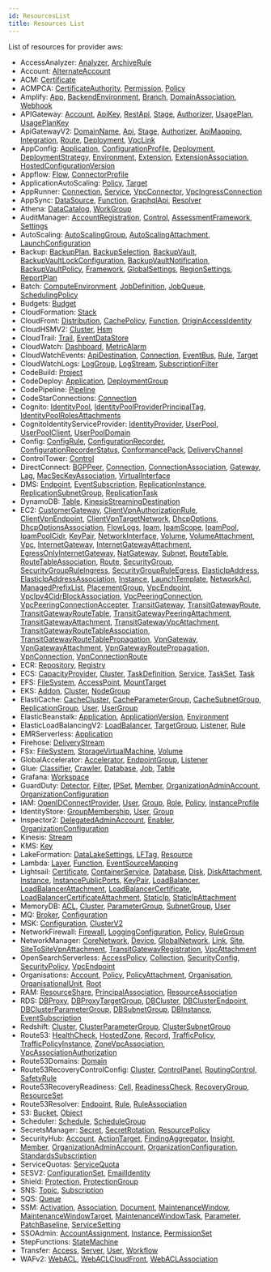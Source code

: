```yaml
---
id: ResourcesList
title: Resources List
---
```

List of resources for provider aws:

* AccessAnalyzer: 
[Analyzer](./resources/AccessAnalyzer/Analyzer.md), [ArchiveRule](./resources/AccessAnalyzer/ArchiveRule.md)
* Account: 
[AlternateAccount](./resources/Account/AlternateAccount.md)
* ACM: 
[Certificate](./resources/ACM/Certificate.md)
* ACMPCA: 
[CertificateAuthority](./resources/ACMPCA/CertificateAuthority.md), [Permission](./resources/ACMPCA/Permission.md), [Policy](./resources/ACMPCA/Policy.md)
* Amplify: 
[App](./resources/Amplify/App.md), [BackendEnvironment](./resources/Amplify/BackendEnvironment.md), [Branch](./resources/Amplify/Branch.md), [DomainAssociation](./resources/Amplify/DomainAssociation.md), [Webhook](./resources/Amplify/Webhook.md)
* APIGateway: 
[Account](./resources/APIGateway/Account.md), [ApiKey](./resources/APIGateway/ApiKey.md), [RestApi](./resources/APIGateway/RestApi.md), [Stage](./resources/APIGateway/Stage.md), [Authorizer](./resources/APIGateway/Authorizer.md), [UsagePlan](./resources/APIGateway/UsagePlan.md), [UsagePlanKey](./resources/APIGateway/UsagePlanKey.md)
* ApiGatewayV2: 
[DomainName](./resources/ApiGatewayV2/DomainName.md), [Api](./resources/ApiGatewayV2/Api.md), [Stage](./resources/ApiGatewayV2/Stage.md), [Authorizer](./resources/ApiGatewayV2/Authorizer.md), [ApiMapping](./resources/ApiGatewayV2/ApiMapping.md), [Integration](./resources/ApiGatewayV2/Integration.md), [Route](./resources/ApiGatewayV2/Route.md), [Deployment](./resources/ApiGatewayV2/Deployment.md), [VpcLink](./resources/ApiGatewayV2/VpcLink.md)
* AppConfig: 
[Application](./resources/AppConfig/Application.md), [ConfigurationProfile](./resources/AppConfig/ConfigurationProfile.md), [Deployment](./resources/AppConfig/Deployment.md), [DeploymentStrategy](./resources/AppConfig/DeploymentStrategy.md), [Environment](./resources/AppConfig/Environment.md), [Extension](./resources/AppConfig/Extension.md), [ExtensionAssociation](./resources/AppConfig/ExtensionAssociation.md), [HostedConfigurationVersion](./resources/AppConfig/HostedConfigurationVersion.md)
* Appflow: 
[Flow](./resources/Appflow/Flow.md), [ConnectorProfile](./resources/Appflow/ConnectorProfile.md)
* ApplicationAutoScaling: 
[Policy](./resources/ApplicationAutoScaling/Policy.md), [Target](./resources/ApplicationAutoScaling/Target.md)
* AppRunner: 
[Connection](./resources/AppRunner/Connection.md), [Service](./resources/AppRunner/Service.md), [VpcConnector](./resources/AppRunner/VpcConnector.md), [VpcIngressConnection](./resources/AppRunner/VpcIngressConnection.md)
* AppSync: 
[DataSource](./resources/AppSync/DataSource.md), [Function](./resources/AppSync/Function.md), [GraphqlApi](./resources/AppSync/GraphqlApi.md), [Resolver](./resources/AppSync/Resolver.md)
* Athena: 
[DataCatalog](./resources/Athena/DataCatalog.md), [WorkGroup](./resources/Athena/WorkGroup.md)
* AuditManager: 
[AccountRegistration](./resources/AuditManager/AccountRegistration.md), [Control](./resources/AuditManager/Control.md), [AssessmentFramework](./resources/AuditManager/AssessmentFramework.md), [Settings](./resources/AuditManager/Settings.md)
* AutoScaling: 
[AutoScalingGroup](./resources/AutoScaling/AutoScalingGroup.md), [AutoScalingAttachment](./resources/AutoScaling/AutoScalingAttachment.md), [LaunchConfiguration](./resources/AutoScaling/LaunchConfiguration.md)
* Backup: 
[BackupPlan](./resources/Backup/BackupPlan.md), [BackupSelection](./resources/Backup/BackupSelection.md), [BackupVault](./resources/Backup/BackupVault.md), [BackupVaultLockConfiguration](./resources/Backup/BackupVaultLockConfiguration.md), [BackupVaultNotification](./resources/Backup/BackupVaultNotification.md), [BackupVaultPolicy](./resources/Backup/BackupVaultPolicy.md), [Framework](./resources/Backup/Framework.md), [GlobalSettings](./resources/Backup/GlobalSettings.md), [RegionSettings](./resources/Backup/RegionSettings.md), [ReportPlan](./resources/Backup/ReportPlan.md)
* Batch: 
[ComputeEnvironment](./resources/Batch/ComputeEnvironment.md), [JobDefinition](./resources/Batch/JobDefinition.md), [JobQueue](./resources/Batch/JobQueue.md), [SchedulingPolicy](./resources/Batch/SchedulingPolicy.md)
* Budgets: 
[Budget](./resources/Budgets/Budget.md)
* CloudFormation: 
[Stack](./resources/CloudFormation/Stack.md)
* CloudFront: 
[Distribution](./resources/CloudFront/Distribution.md), [CachePolicy](./resources/CloudFront/CachePolicy.md), [Function](./resources/CloudFront/Function.md), [OriginAccessIdentity](./resources/CloudFront/OriginAccessIdentity.md)
* CloudHSMV2: 
[Cluster](./resources/CloudHSMV2/Cluster.md), [Hsm](./resources/CloudHSMV2/Hsm.md)
* CloudTrail: 
[Trail](./resources/CloudTrail/Trail.md), [EventDataStore](./resources/CloudTrail/EventDataStore.md)
* CloudWatch: 
[Dashboard](./resources/CloudWatch/Dashboard.md), [MetricAlarm](./resources/CloudWatch/MetricAlarm.md)
* CloudWatchEvents: 
[ApiDestination](./resources/CloudWatchEvents/ApiDestination.md), [Connection](./resources/CloudWatchEvents/Connection.md), [EventBus](./resources/CloudWatchEvents/EventBus.md), [Rule](./resources/CloudWatchEvents/Rule.md), [Target](./resources/CloudWatchEvents/Target.md)
* CloudWatchLogs: 
[LogGroup](./resources/CloudWatchLogs/LogGroup.md), [LogStream](./resources/CloudWatchLogs/LogStream.md), [SubscriptionFilter](./resources/CloudWatchLogs/SubscriptionFilter.md)
* CodeBuild: 
[Project](./resources/CodeBuild/Project.md)
* CodeDeploy: 
[Application](./resources/CodeDeploy/Application.md), [DeploymentGroup](./resources/CodeDeploy/DeploymentGroup.md)
* CodePipeline: 
[Pipeline](./resources/CodePipeline/Pipeline.md)
* CodeStarConnections: 
[Connection](./resources/CodeStarConnections/Connection.md)
* Cognito: 
[IdentityPool](./resources/Cognito/IdentityPool.md), [IdentityPoolProviderPrincipalTag](./resources/Cognito/IdentityPoolProviderPrincipalTag.md), [IdentityPoolRolesAttachments](./resources/Cognito/IdentityPoolRolesAttachments.md)
* CognitoIdentityServiceProvider: 
[IdentityProvider](./resources/CognitoIdentityServiceProvider/IdentityProvider.md), [UserPool](./resources/CognitoIdentityServiceProvider/UserPool.md), [UserPoolClient](./resources/CognitoIdentityServiceProvider/UserPoolClient.md), [UserPoolDomain](./resources/CognitoIdentityServiceProvider/UserPoolDomain.md)
* Config: 
[ConfigRule](./resources/Config/ConfigRule.md), [ConfigurationRecorder](./resources/Config/ConfigurationRecorder.md), [ConfigurationRecorderStatus](./resources/Config/ConfigurationRecorderStatus.md), [ConformancePack](./resources/Config/ConformancePack.md), [DeliveryChannel](./resources/Config/DeliveryChannel.md)
* ControlTower: 
[Control](./resources/ControlTower/Control.md)
* DirectConnect: 
[BGPPeer](./resources/DirectConnect/BGPPeer.md), [Connection](./resources/DirectConnect/Connection.md), [ConnectionAssociation](./resources/DirectConnect/ConnectionAssociation.md), [Gateway](./resources/DirectConnect/Gateway.md), [Lag](./resources/DirectConnect/Lag.md), [MacSecKeyAssociation](./resources/DirectConnect/MacSecKeyAssociation.md), [VirtualInterface](./resources/DirectConnect/VirtualInterface.md)
* DMS: 
[Endpoint](./resources/DMS/Endpoint.md), [EventSubscription](./resources/DMS/EventSubscription.md), [ReplicationInstance](./resources/DMS/ReplicationInstance.md), [ReplicationSubnetGroup](./resources/DMS/ReplicationSubnetGroup.md), [ReplicationTask](./resources/DMS/ReplicationTask.md)
* DynamoDB: 
[Table](./resources/DynamoDB/Table.md), [KinesisStreamingDestination](./resources/DynamoDB/KinesisStreamingDestination.md)
* EC2: 
[CustomerGateway](./resources/EC2/CustomerGateway.md), [ClientVpnAuthorizationRule](./resources/EC2/ClientVpnAuthorizationRule.md), [ClientVpnEndpoint](./resources/EC2/ClientVpnEndpoint.md), [ClientVpnTargetNetwork](./resources/EC2/ClientVpnTargetNetwork.md), [DhcpOptions](./resources/EC2/DhcpOptions.md), [DhcpOptionsAssociation](./resources/EC2/DhcpOptionsAssociation.md), [FlowLogs](./resources/EC2/FlowLogs.md), [Ipam](./resources/EC2/Ipam.md), [IpamScope](./resources/EC2/IpamScope.md), [IpamPool](./resources/EC2/IpamPool.md), [IpamPoolCidr](./resources/EC2/IpamPoolCidr.md), [KeyPair](./resources/EC2/KeyPair.md), [NetworkInterface](./resources/EC2/NetworkInterface.md), [Volume](./resources/EC2/Volume.md), [VolumeAttachment](./resources/EC2/VolumeAttachment.md), [Vpc](./resources/EC2/Vpc.md), [InternetGateway](./resources/EC2/InternetGateway.md), [InternetGatewayAttachment](./resources/EC2/InternetGatewayAttachment.md), [EgressOnlyInternetGateway](./resources/EC2/EgressOnlyInternetGateway.md), [NatGateway](./resources/EC2/NatGateway.md), [Subnet](./resources/EC2/Subnet.md), [RouteTable](./resources/EC2/RouteTable.md), [RouteTableAssociation](./resources/EC2/RouteTableAssociation.md), [Route](./resources/EC2/Route.md), [SecurityGroup](./resources/EC2/SecurityGroup.md), [SecurityGroupRuleIngress](./resources/EC2/SecurityGroupRuleIngress.md), [SecurityGroupRuleEgress](./resources/EC2/SecurityGroupRuleEgress.md), [ElasticIpAddress](./resources/EC2/ElasticIpAddress.md), [ElasticIpAddressAssociation](./resources/EC2/ElasticIpAddressAssociation.md), [Instance](./resources/EC2/Instance.md), [LaunchTemplate](./resources/EC2/LaunchTemplate.md), [NetworkAcl](./resources/EC2/NetworkAcl.md), [ManagedPrefixList](./resources/EC2/ManagedPrefixList.md), [PlacementGroup](./resources/EC2/PlacementGroup.md), [VpcEndpoint](./resources/EC2/VpcEndpoint.md), [VpcIpv4CidrBlockAssociation](./resources/EC2/VpcIpv4CidrBlockAssociation.md), [VpcPeeringConnection](./resources/EC2/VpcPeeringConnection.md), [VpcPeeringConnectionAccepter](./resources/EC2/VpcPeeringConnectionAccepter.md), [TransitGateway](./resources/EC2/TransitGateway.md), [TransitGatewayRoute](./resources/EC2/TransitGatewayRoute.md), [TransitGatewayRouteTable](./resources/EC2/TransitGatewayRouteTable.md), [TransitGatewayPeeringAttachment](./resources/EC2/TransitGatewayPeeringAttachment.md), [TransitGatewayAttachment](./resources/EC2/TransitGatewayAttachment.md), [TransitGatewayVpcAttachment](./resources/EC2/TransitGatewayVpcAttachment.md), [TransitGatewayRouteTableAssociation](./resources/EC2/TransitGatewayRouteTableAssociation.md), [TransitGatewayRouteTablePropagation](./resources/EC2/TransitGatewayRouteTablePropagation.md), [VpnGateway](./resources/EC2/VpnGateway.md), [VpnGatewayAttachment](./resources/EC2/VpnGatewayAttachment.md), [VpnGatewayRoutePropagation](./resources/EC2/VpnGatewayRoutePropagation.md), [VpnConnection](./resources/EC2/VpnConnection.md), [VpnConnectionRoute](./resources/EC2/VpnConnectionRoute.md)
* ECR: 
[Repository](./resources/ECR/Repository.md), [Registry](./resources/ECR/Registry.md)
* ECS: 
[CapacityProvider](./resources/ECS/CapacityProvider.md), [Cluster](./resources/ECS/Cluster.md), [TaskDefinition](./resources/ECS/TaskDefinition.md), [Service](./resources/ECS/Service.md), [TaskSet](./resources/ECS/TaskSet.md), [Task](./resources/ECS/Task.md)
* EFS: 
[FileSystem](./resources/EFS/FileSystem.md), [AccessPoint](./resources/EFS/AccessPoint.md), [MountTarget](./resources/EFS/MountTarget.md)
* EKS: 
[Addon](./resources/EKS/Addon.md), [Cluster](./resources/EKS/Cluster.md), [NodeGroup](./resources/EKS/NodeGroup.md)
* ElastiCache: 
[CacheCluster](./resources/ElastiCache/CacheCluster.md), [CacheParameterGroup](./resources/ElastiCache/CacheParameterGroup.md), [CacheSubnetGroup](./resources/ElastiCache/CacheSubnetGroup.md), [ReplicationGroup](./resources/ElastiCache/ReplicationGroup.md), [User](./resources/ElastiCache/User.md), [UserGroup](./resources/ElastiCache/UserGroup.md)
* ElasticBeanstalk: 
[Application](./resources/ElasticBeanstalk/Application.md), [ApplicationVersion](./resources/ElasticBeanstalk/ApplicationVersion.md), [Environment](./resources/ElasticBeanstalk/Environment.md)
* ElasticLoadBalancingV2: 
[LoadBalancer](./resources/ElasticLoadBalancingV2/LoadBalancer.md), [TargetGroup](./resources/ElasticLoadBalancingV2/TargetGroup.md), [Listener](./resources/ElasticLoadBalancingV2/Listener.md), [Rule](./resources/ElasticLoadBalancingV2/Rule.md)
* EMRServerless: 
[Application](./resources/EMRServerless/Application.md)
* Firehose: 
[DeliveryStream](./resources/Firehose/DeliveryStream.md)
* FSx: 
[FileSystem](./resources/FSx/FileSystem.md), [StorageVirtualMachine](./resources/FSx/StorageVirtualMachine.md), [Volume](./resources/FSx/Volume.md)
* GlobalAccelerator: 
[Accelerator](./resources/GlobalAccelerator/Accelerator.md), [EndpointGroup](./resources/GlobalAccelerator/EndpointGroup.md), [Listener](./resources/GlobalAccelerator/Listener.md)
* Glue: 
[Classifier](./resources/Glue/Classifier.md), [Crawler](./resources/Glue/Crawler.md), [Database](./resources/Glue/Database.md), [Job](./resources/Glue/Job.md), [Table](./resources/Glue/Table.md)
* Grafana: 
[Workspace](./resources/Grafana/Workspace.md)
* GuardDuty: 
[Detector](./resources/GuardDuty/Detector.md), [Filter](./resources/GuardDuty/Filter.md), [IPSet](./resources/GuardDuty/IPSet.md), [Member](./resources/GuardDuty/Member.md), [OrganizationAdminAccount](./resources/GuardDuty/OrganizationAdminAccount.md), [OrganizationConfiguration](./resources/GuardDuty/OrganizationConfiguration.md)
* IAM: 
[OpenIDConnectProvider](./resources/IAM/OpenIDConnectProvider.md), [User](./resources/IAM/User.md), [Group](./resources/IAM/Group.md), [Role](./resources/IAM/Role.md), [Policy](./resources/IAM/Policy.md), [InstanceProfile](./resources/IAM/InstanceProfile.md)
* IdentityStore: 
[GroupMembership](./resources/IdentityStore/GroupMembership.md), [User](./resources/IdentityStore/User.md), [Group](./resources/IdentityStore/Group.md)
* Inspector2: 
[DelegatedAdminAccount](./resources/Inspector2/DelegatedAdminAccount.md), [Enabler](./resources/Inspector2/Enabler.md), [OrganizationConfiguration](./resources/Inspector2/OrganizationConfiguration.md)
* Kinesis: 
[Stream](./resources/Kinesis/Stream.md)
* KMS: 
[Key](./resources/KMS/Key.md)
* LakeFormation: 
[DataLakeSettings](./resources/LakeFormation/DataLakeSettings.md), [LFTag](./resources/LakeFormation/LFTag.md), [Resource](./resources/LakeFormation/Resource.md)
* Lambda: 
[Layer](./resources/Lambda/Layer.md), [Function](./resources/Lambda/Function.md), [EventSourceMapping](./resources/Lambda/EventSourceMapping.md)
* Lightsail: 
[Certificate](./resources/Lightsail/Certificate.md), [ContainerService](./resources/Lightsail/ContainerService.md), [Database](./resources/Lightsail/Database.md), [Disk](./resources/Lightsail/Disk.md), [DiskAttachment](./resources/Lightsail/DiskAttachment.md), [Instance](./resources/Lightsail/Instance.md), [InstancePublicPorts](./resources/Lightsail/InstancePublicPorts.md), [KeyPair](./resources/Lightsail/KeyPair.md), [LoadBalancer](./resources/Lightsail/LoadBalancer.md), [LoadBalancerAttachment](./resources/Lightsail/LoadBalancerAttachment.md), [LoadBalancerCertificate](./resources/Lightsail/LoadBalancerCertificate.md), [LoadBalancerCertificateAttachment](./resources/Lightsail/LoadBalancerCertificateAttachment.md), [StaticIp](./resources/Lightsail/StaticIp.md), [StaticIpAttachment](./resources/Lightsail/StaticIpAttachment.md)
* MemoryDB: 
[ACL](./resources/MemoryDB/ACL.md), [Cluster](./resources/MemoryDB/Cluster.md), [ParameterGroup](./resources/MemoryDB/ParameterGroup.md), [SubnetGroup](./resources/MemoryDB/SubnetGroup.md), [User](./resources/MemoryDB/User.md)
* MQ: 
[Broker](./resources/MQ/Broker.md), [Configuration](./resources/MQ/Configuration.md)
* MSK: 
[Configuration](./resources/MSK/Configuration.md), [ClusterV2](./resources/MSK/ClusterV2.md)
* NetworkFirewall: 
[Firewall](./resources/NetworkFirewall/Firewall.md), [LoggingConfiguration](./resources/NetworkFirewall/LoggingConfiguration.md), [Policy](./resources/NetworkFirewall/Policy.md), [RuleGroup](./resources/NetworkFirewall/RuleGroup.md)
* NetworkManager: 
[CoreNetwork](./resources/NetworkManager/CoreNetwork.md), [Device](./resources/NetworkManager/Device.md), [GlobalNetwork](./resources/NetworkManager/GlobalNetwork.md), [Link](./resources/NetworkManager/Link.md), [Site](./resources/NetworkManager/Site.md), [SiteToSiteVpnAttachment](./resources/NetworkManager/SiteToSiteVpnAttachment.md), [TransitGatewayRegistration](./resources/NetworkManager/TransitGatewayRegistration.md), [VpcAttachment](./resources/NetworkManager/VpcAttachment.md)
* OpenSearchServerless: 
[AccessPolicy](./resources/OpenSearchServerless/AccessPolicy.md), [Collection](./resources/OpenSearchServerless/Collection.md), [SecurityConfig](./resources/OpenSearchServerless/SecurityConfig.md), [SecurityPolicy](./resources/OpenSearchServerless/SecurityPolicy.md), [VpcEndpoint](./resources/OpenSearchServerless/VpcEndpoint.md)
* Organisations: 
[Account](./resources/Organisations/Account.md), [Policy](./resources/Organisations/Policy.md), [PolicyAttachment](./resources/Organisations/PolicyAttachment.md), [Organisation](./resources/Organisations/Organisation.md), [OrganisationalUnit](./resources/Organisations/OrganisationalUnit.md), [Root](./resources/Organisations/Root.md)
* RAM: 
[ResourceShare](./resources/RAM/ResourceShare.md), [PrincipalAssociation](./resources/RAM/PrincipalAssociation.md), [ResourceAssociation](./resources/RAM/ResourceAssociation.md)
* RDS: 
[DBProxy](./resources/RDS/DBProxy.md), [DBProxyTargetGroup](./resources/RDS/DBProxyTargetGroup.md), [DBCluster](./resources/RDS/DBCluster.md), [DBClusterEndpoint](./resources/RDS/DBClusterEndpoint.md), [DBClusterParameterGroup](./resources/RDS/DBClusterParameterGroup.md), [DBSubnetGroup](./resources/RDS/DBSubnetGroup.md), [DBInstance](./resources/RDS/DBInstance.md), [EventSubscription](./resources/RDS/EventSubscription.md)
* Redshift: 
[Cluster](./resources/Redshift/Cluster.md), [ClusterParameterGroup](./resources/Redshift/ClusterParameterGroup.md), [ClusterSubnetGroup](./resources/Redshift/ClusterSubnetGroup.md)
* Route53: 
[HealthCheck](./resources/Route53/HealthCheck.md), [HostedZone](./resources/Route53/HostedZone.md), [Record](./resources/Route53/Record.md), [TrafficPolicy](./resources/Route53/TrafficPolicy.md), [TrafficPolicyInstance](./resources/Route53/TrafficPolicyInstance.md), [ZoneVpcAssociation](./resources/Route53/ZoneVpcAssociation.md), [VpcAssociationAuthorization](./resources/Route53/VpcAssociationAuthorization.md)
* Route53Domains: 
[Domain](./resources/Route53Domains/Domain.md)
* Route53RecoveryControlConfig: 
[Cluster](./resources/Route53RecoveryControlConfig/Cluster.md), [ControlPanel](./resources/Route53RecoveryControlConfig/ControlPanel.md), [RoutingControl](./resources/Route53RecoveryControlConfig/RoutingControl.md), [SafetyRule](./resources/Route53RecoveryControlConfig/SafetyRule.md)
* Route53RecoveryReadiness: 
[Cell](./resources/Route53RecoveryReadiness/Cell.md), [ReadinessCheck](./resources/Route53RecoveryReadiness/ReadinessCheck.md), [RecoveryGroup](./resources/Route53RecoveryReadiness/RecoveryGroup.md), [ResourceSet](./resources/Route53RecoveryReadiness/ResourceSet.md)
* Route53Resolver: 
[Endpoint](./resources/Route53Resolver/Endpoint.md), [Rule](./resources/Route53Resolver/Rule.md), [RuleAssociation](./resources/Route53Resolver/RuleAssociation.md)
* S3: 
[Bucket](./resources/S3/Bucket.md), [Object](./resources/S3/Object.md)
* Scheduler: 
[Schedule](./resources/Scheduler/Schedule.md), [ScheduleGroup](./resources/Scheduler/ScheduleGroup.md)
* SecretsManager: 
[Secret](./resources/SecretsManager/Secret.md), [SecretRotation](./resources/SecretsManager/SecretRotation.md), [ResourcePolicy](./resources/SecretsManager/ResourcePolicy.md)
* SecurityHub: 
[Account](./resources/SecurityHub/Account.md), [ActionTarget](./resources/SecurityHub/ActionTarget.md), [FindingAggregator](./resources/SecurityHub/FindingAggregator.md), [Insight](./resources/SecurityHub/Insight.md), [Member](./resources/SecurityHub/Member.md), [OrganizationAdminAccount](./resources/SecurityHub/OrganizationAdminAccount.md), [OrganizationConfiguration](./resources/SecurityHub/OrganizationConfiguration.md), [StandardsSubscription](./resources/SecurityHub/StandardsSubscription.md)
* ServiceQuotas: 
[ServiceQuota](./resources/ServiceQuotas/ServiceQuota.md)
* SESV2: 
[ConfigurationSet](./resources/SESV2/ConfigurationSet.md), [EmailIdentity](./resources/SESV2/EmailIdentity.md)
* Shield: 
[Protection](./resources/Shield/Protection.md), [ProtectionGroup](./resources/Shield/ProtectionGroup.md)
* SNS: 
[Topic](./resources/SNS/Topic.md), [Subscription](./resources/SNS/Subscription.md)
* SQS: 
[Queue](./resources/SQS/Queue.md)
* SSM: 
[Activation](./resources/SSM/Activation.md), [Association](./resources/SSM/Association.md), [Document](./resources/SSM/Document.md), [MaintenanceWindow](./resources/SSM/MaintenanceWindow.md), [MaintenanceWindowTarget](./resources/SSM/MaintenanceWindowTarget.md), [MaintenanceWindowTask](./resources/SSM/MaintenanceWindowTask.md), [Parameter](./resources/SSM/Parameter.md), [PatchBaseline](./resources/SSM/PatchBaseline.md), [ServiceSetting](./resources/SSM/ServiceSetting.md)
* SSOAdmin: 
[AccountAssignment](./resources/SSOAdmin/AccountAssignment.md), [Instance](./resources/SSOAdmin/Instance.md), [PermissionSet](./resources/SSOAdmin/PermissionSet.md)
* StepFunctions: 
[StateMachine](./resources/StepFunctions/StateMachine.md)
* Transfer: 
[Access](./resources/Transfer/Access.md), [Server](./resources/Transfer/Server.md), [User](./resources/Transfer/User.md), [Workflow](./resources/Transfer/Workflow.md)
* WAFv2: 
[WebACL](./resources/WAFv2/WebACL.md), [WebACLCloudFront](./resources/WAFv2/WebACLCloudFront.md), [WebACLAssociation](./resources/WAFv2/WebACLAssociation.md)
